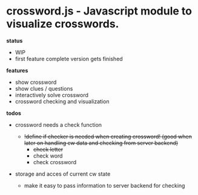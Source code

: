 # crossword.js - Javascript module to visualize crosswords. 

**status**
- WIP
- first feature complete version gets finished

**features**
- show crossword
- show clues / questions
- interactively solve crossword
- crossword checking and visualization


**todos**

- crossword needs a check function
    - ~~!define if checker is needed when creating crossword! (good when later on handling cw data and checking from server backend)~~
        - ~~check letter~~
        - check word
        - check crossword

- storage and acces of current cw state
    - make it easy to pass information to server backend for checking










